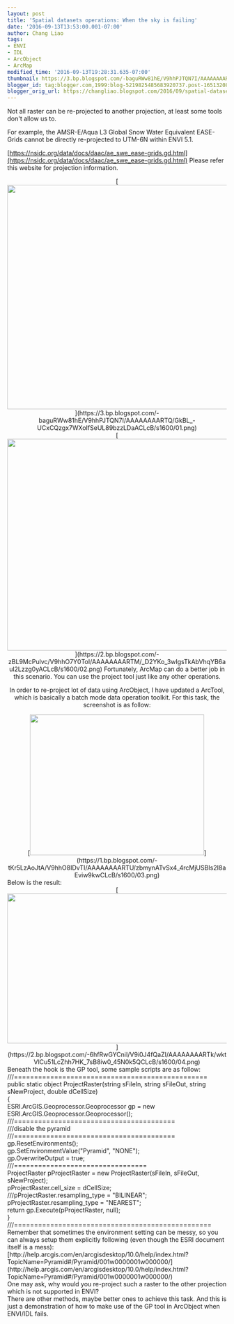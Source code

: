 ```yaml
---
layout: post
title: 'Spatial datasets operations: When the sky is failing'
date: '2016-09-13T13:53:00.001-07:00'
author: Chang Liao
tags:
- ENVI
- IDL
- ArcObject
- ArcMap
modified_time: '2016-09-13T19:28:31.635-07:00'
thumbnail: https://3.bp.blogspot.com/-baguRWw81hE/V9hhPJTQN7I/AAAAAAAARTQ/GkBL_-UCxCQzgx7WXoIfSeUL89bzzLDaACLcB/s72-c/01.png
blogger_id: tag:blogger.com,1999:blog-5219825485683920737.post-1651320841679241667
blogger_orig_url: https://changliao.blogspot.com/2016/09/spatial-datasets-operations-004.html
---
```


Not all raster can be re-projected to another projection, at least some tools 
don't allow us to. 

For example, the AMSR-E/Aqua L3 Global Snow Water Equivalent EASE-Grids cannot 
be directly re-projected to UTM-6N within ENVI 5.1. 

[https://nsidc.org/data/docs/daac/ae_swe_ease-grids.gd.html](https://nsidc.org/data/docs/daac/ae_swe_ease-grids.gd.html) 
Please refer this website for projection information. 
<div class="separator" style="clear: both; text-align: center;">[<img 
border="0" height="515" 
src="https://3.bp.blogspot.com/-baguRWw81hE/V9hhPJTQN7I/AAAAAAAARTQ/GkBL_-UCxCQzgx7WXoIfSeUL89bzzLDaACLcB/s640/01.png" 
width="640" 
/>](https://3.bp.blogspot.com/-baguRWw81hE/V9hhPJTQN7I/AAAAAAAARTQ/GkBL_-UCxCQzgx7WXoIfSeUL89bzzLDaACLcB/s1600/01.png) 
<div class="separator" style="clear: both; text-align: center;">[<img 
border="0" height="486" 
src="https://2.bp.blogspot.com/-zBL9McPulvc/V9hhO7Y0ToI/AAAAAAAARTM/_D2YKo_3wIgsTkAbVhqYB6aul2Lzzg0yACLcB/s640/02.png" 
width="640" 
/>](https://2.bp.blogspot.com/-zBL9McPulvc/V9hhO7Y0ToI/AAAAAAAARTM/_D2YKo_3wIgsTkAbVhqYB6aul2Lzzg0yACLcB/s1600/02.png) 
Fortunately, ArcMap can do a better job in this scenario. 
You can use the project tool just like any other operations. 

In order to re-project lot of data using ArcObject, I have updated a ArcTool, 
which is basically a batch mode data operation toolkit. For this task, the 
screenshot is as follow: 


<div class="separator" style="clear: both; text-align: center;">[<img 
border="0" height="323" 
src="https://1.bp.blogspot.com/-tKr5LzAoJtA/V9hhO8IDvTI/AAAAAAAARTU/zbmynATvSx4_4rcMjUSBIs2I8aEviw9kwCLcB/s400/03.png" 
width="400" 
/>](https://1.bp.blogspot.com/-tKr5LzAoJtA/V9hhO8IDvTI/AAAAAAAARTU/zbmynATvSx4_4rcMjUSBIs2I8aEviw9kwCLcB/s1600/03.png)<div 
class="separator" style="clear: both; text-align: center;"> 
<div class="separator" style="clear: both; text-align: left;">Below is the 
result:<div class="separator" style="clear: both; text-align: center;"> 
<div class="separator" style="clear: both; text-align: center;">[<img 
border="0" height="344" 
src="https://2.bp.blogspot.com/-6hfRwGYCniI/V9i0J4fQaZI/AAAAAAAARTk/wktVlCu51LcZhh7HK_7sB8iw0_45N0k5QCLcB/s640/04.png" 
width="640" 
/>](https://2.bp.blogspot.com/-6hfRwGYCniI/V9i0J4fQaZI/AAAAAAAARTk/wktVlCu51LcZhh7HK_7sB8iw0_45N0k5QCLcB/s1600/04.png)<div 
class="separator" style="clear: both; text-align: center;"> 
<div class="separator" style="clear: both; text-align: left;"> 
<div class="separator" style="clear: both; text-align: left;"> 
<div class="separator" style="clear: both; text-align: left;"> 
<div class="separator" style="clear: both; text-align: left;">Beneath the hook 
is the GP tool, some sample scripts are as follow:<div class="separator" 
style="clear: both; text-align: 
left;">///================================================<div 
class="separator" style="clear: both;">public static object 
ProjectRaster(string sFileIn, string sFileOut, string sNewProject, double 
dCellSize)<div class="separator" style="clear: both;">        {<div 
class="separator" style="clear: both;">            
ESRI.ArcGIS.Geoprocessor.Geoprocessor gp = new 
ESRI.ArcGIS.Geoprocessor.Geoprocessor();<div class="separator" style="clear: 
both;">            ///========================================<div 
class="separator" style="clear: both;">            ///disable the pyramid <div 
class="separator" style="clear: both;">            
///========================================<div class="separator" 
style="clear: both;">            gp.ResetEnvironments();      <div 
class="separator" style="clear: both;">            
gp.SetEnvironmentValue("Pyramid", "NONE");          <div class="separator" 
style="clear: both;">            gp.OverwriteOutput = true;<div 
class="separator" style="clear: both;">            
///=================================<div class="separator" style="clear: 
both;">            ProjectRaster pProjectRaster = new ProjectRaster(sFileIn, 
sFileOut, sNewProject);<div class="separator" style="clear: both;">            
pProjectRaster.cell_size = dCellSize;<div class="separator" style="clear: 
both;">            ///pProjectRaster.resampling_type = "BILINEAR";<div 
class="separator" style="clear: both;">            
pProjectRaster.resampling_type = "NEAREST";<div class="separator" 
style="clear: both;">            return gp.Execute(pProjectRaster, null);<div 
class="separator" style="clear: both;">        }<div class="separator" 
style="clear: both; text-align: 
left;">///=================================================<div 
class="separator" style="clear: both; text-align: left;"> 
<div class="separator" style="clear: both; text-align: left;">Remember that 
sometimes the environment setting can be messy, so you can always setup them 
explicitly following (even though the ESRI document itself is a mess):<div 
class="separator" style="clear: both; text-align: center;"> 
<div class="separator" style="clear: both; text-align: 
left;">[http://help.arcgis.com/en/arcgisdesktop/10.0/help/index.html?TopicName=Pyramid#/Pyramid/001w0000001w000000/](http://help.arcgis.com/en/arcgisdesktop/10.0/help/index.html?TopicName=Pyramid#/Pyramid/001w0000001w000000/)<div 
class="separator" style="clear: both; text-align: left;"> 
<div class="separator" style="clear: both; text-align: left;"> 
<div class="separator" style="clear: both; text-align: left;">One may ask, why 
would you re-project such a raster to the other projection which is not 
supported in ENVI?<div class="separator" style="clear: both; text-align: 
left;">There are other methods, maybe better ones to achieve this task. And 
this is just a demonstration of how to make use of the GP tool in ArcObject 
when ENVI/IDL fails. 